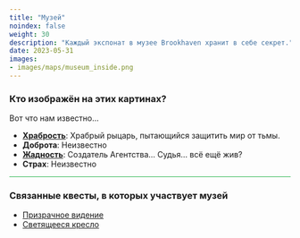 ```yaml
---
title: "Музей"
noindex: false
weight: 30
description: "Каждый экспонат в музее Brookhaven хранит в себе секрет."
date: 2023-05-31
images: 
- images/maps/museum_inside.png
---
```


### Кто изображён на этих картинах?  

Вот что нам известно...

- **[Храбрость](knight/)**: Храбрый рыцарь, пытающийся защитить мир от тьмы.  
- **Доброта**: Неизвестно  
- **[Жадность](greed/)**: Создатель Агентства… Судья… всё ещё жив?
- **Страх**: Неизвестно

<hr style="background-color: #28b44c" size=8>

### Связанные квесты, в которых участвует музей  

- [Призрачное видение](/lore/quests/ghostly_sighting)  
- [Светящееся кресло](/lore/quests/glowing_chair)  
